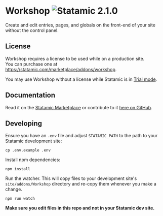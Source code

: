 # Workshop ![Statamic 2.1.0](https://img.shields.io/badge/statamic-2.1.0-blue.svg?style=flat-square)

Create and edit entries, pages, and globals on the front-end of your site without the control panel.

## License

Workshop requires a license to be used while on a production site.  
You can purchase one at https://statamic.com/marketplace/addons/workshop.

You may use Workshop without a license while Statamic is in [Trial mode](https://docs.statamic.com/knowledge-base/trial-mode).

## Documentation

Read it on the [Statamic Marketplace](https://statamic.com/marketplace/addons/workshop/docs) or contribute to it [here on GitHub](DOCUMENTATION.md).

## Developing

Ensure you have an `.env` file and adjust `STATAMIC_PATH` to the path to your Statamic development site:

```
cp .env.example .env
```

Install npm dependencies:

```
npm install
```

Run the watcher. This will copy files to your development site's `site/addons/Workshop` directory and re-copy them whenever you make a change.

```
npm run watch
```

**Make sure you edit files in this repo and not in your Statamic dev site.**
